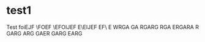 # test1
Test
foiEJF \FOEF \EFOIJEF E\EIJEF EF\ 
E
WRGA
GA
RGARG
RGA
ERGARA
R
GARG
ARG
GAER
GARG
EARG
